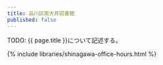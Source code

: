 ```yaml
---
title: 品川区南大井図書館
published: false
---
```


TODO: {{ page.title }}について記述する。

{% include libraries/shinagawa-office-hours.html %}
